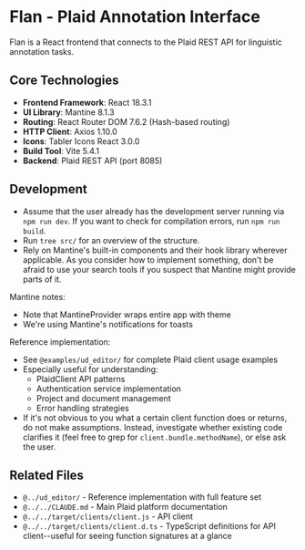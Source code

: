 # Flan - Plaid Annotation Interface

Flan is a React frontend that connects to the Plaid REST API for linguistic annotation tasks.

## Core Technologies

* **Frontend Framework**: React 18.3.1
* **UI Library**: Mantine 8.1.3
* **Routing**: React Router DOM 7.6.2 (Hash-based routing)
* **HTTP Client**: Axios 1.10.0
* **Icons**: Tabler Icons React 3.0.0
* **Build Tool**: Vite 5.4.1
* **Backend**: Plaid REST API (port 8085)

## Development

* Assume that the user already has the development server running via `npm run dev`. 
  If you want to check for compilation errors, run `npm run build`.
* Run `tree src/` for an overview of the structure.
* Rely on Mantine's built-in components and their hook library wherever applicable.
  As you consider how to implement something, don't be afraid to use your search tools if you suspect that Mantine might provide parts of it.

Mantine notes:

* Note that MantineProvider wraps entire app with theme
* We're using Mantine's notifications for toasts

Reference implementation:

* See `@examples/ud_editor/` for complete Plaid client usage examples
* Especially useful for understanding:
  * PlaidClient API patterns
  * Authentication service implementation
  * Project and document management
  * Error handling strategies
* If it's not obvious to you what a certain client function does or returns, do not make assumptions. Instead, investigate whether existing code clarifies it (feel free to grep for `client.bundle.methodName`), or else ask the user.

## Related Files

- `@../ud_editor/` - Reference implementation with full feature set
- `@../../CLAUDE.md` - Main Plaid platform documentation
- `@../../target/clients/client.js` - API client
- `@../../target/clients/client.d.ts` - TypeScript definitions for API client--useful for seeing function signatures at a glance

